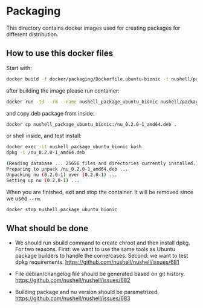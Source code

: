 # Packaging

This directory contains docker images used for creating packages for different distribution.

## How to use this docker files

Start with:

```bash
docker build -f docker/packaging/Dockerfile.ubuntu-bionic -t nushell/package:ubuntu-bionic .
```

after building the image please run container:

```bash
docker run -td --rm --name nushell_package_ubuntu_bionic nushell/package:ubuntu-bionic
```

and copy deb package from inside:

```bash
docker cp nushell_package_ubuntu_bionic:/nu_0.2.0-1_amd64.deb .
```

or shell inside, and test install:

```bash
docker exec -it nushell_package_ubuntu_bionic bash
dpkg -i /nu_0.2.0-1_amd64.deb

(Reading database ... 25656 files and directories currently installed.)
Preparing to unpack /nu_0.2.0-1_amd64.deb ...
Unpacking nu (0.2.0-1) over (0.2.0-1) ...
Setting up nu (0.2.0-1) ...
```

When you are finished, exit and stop the container. It will be removed since we
used `--rm`.

```bash
docker stop nushell_package_ubuntu_bionic
```

## What should be done

* We should run sbuild command to create chroot and then install dpkg.
For two reasons. First: we want to use the same tools as Ubuntu package builders
to handle the cornercases. Second: we want to test dpkg requirements.
<https://github.com/nushell/nushell/issues/681>

* File debian/changelog file should be generated based on git history.
<https://github.com/nushell/nushell/issues/682>

* Building package and nu version should be parametrized.
<https://github.com/nushell/nushell/issues/683>
